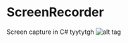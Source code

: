 ScreenRecorder
==============

Screen capture in C#
tyytytgh
![alt tag](https://github.com/Sunhick/ScreenRecorder/blob/master/Images/OpenRecorder.png)
